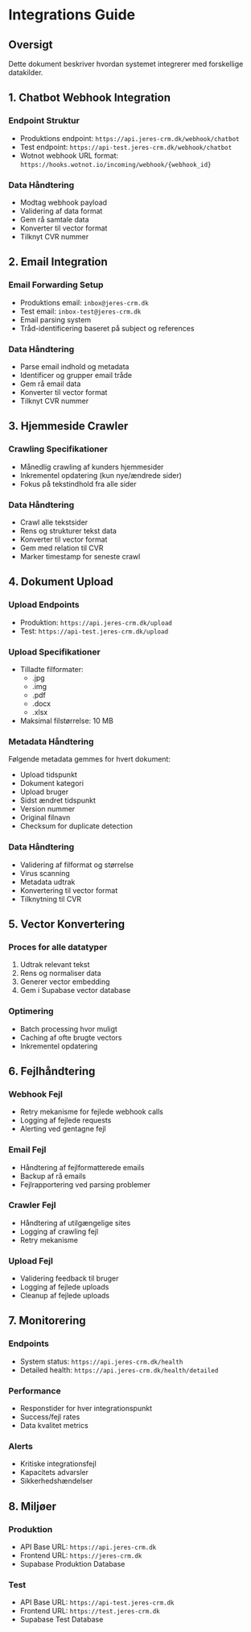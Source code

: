 # Integrations Guide

## Oversigt
Dette dokument beskriver hvordan systemet integrerer med forskellige datakilder.

## 1. Chatbot Webhook Integration

### Endpoint Struktur
- Produktions endpoint: `https://api.jeres-crm.dk/webhook/chatbot`
- Test endpoint: `https://api-test.jeres-crm.dk/webhook/chatbot`
- Wotnot webhook URL format: `https://hooks.wotnot.io/incoming/webhook/{webhook_id}`

### Data Håndtering
- Modtag webhook payload
- Validering af data format
- Gem rå samtale data
- Konverter til vector format
- Tilknyt CVR nummer

## 2. Email Integration

### Email Forwarding Setup
- Produktions email: `inbox@jeres-crm.dk`
- Test email: `inbox-test@jeres-crm.dk`
- Email parsing system
- Tråd-identificering baseret på subject og references

### Data Håndtering
- Parse email indhold og metadata
- Identificer og grupper email tråde
- Gem rå email data
- Konverter til vector format
- Tilknyt CVR nummer

## 3. Hjemmeside Crawler

### Crawling Specifikationer
- Månedlig crawling af kunders hjemmesider
- Inkrementel opdatering (kun nye/ændrede sider)
- Fokus på tekstindhold fra alle sider

### Data Håndtering
- Crawl alle tekstsider
- Rens og strukturer tekst data
- Konverter til vector format
- Gem med relation til CVR
- Marker timestamp for seneste crawl

## 4. Dokument Upload

### Upload Endpoints
- Produktion: `https://api.jeres-crm.dk/upload`
- Test: `https://api-test.jeres-crm.dk/upload`

### Upload Specifikationer
- Tilladte filformater:
  - .jpg
  - .img
  - .pdf
  - .docx
  - .xlsx
- Maksimal filstørrelse: 10 MB

### Metadata Håndtering
Følgende metadata gemmes for hvert dokument:
- Upload tidspunkt
- Dokument kategori
- Upload bruger
- Sidst ændret tidspunkt
- Version nummer
- Original filnavn
- Checksum for duplicate detection

### Data Håndtering
- Validering af filformat og størrelse
- Virus scanning
- Metadata udtrak
- Konvertering til vector format
- Tilknytning til CVR

## 5. Vector Konvertering

### Proces for alle datatyper
1. Udtrak relevant tekst
2. Rens og normaliser data
3. Generer vector embedding
4. Gem i Supabase vector database

### Optimering
- Batch processing hvor muligt
- Caching af ofte brugte vectors
- Inkrementel opdatering

## 6. Fejlhåndtering

### Webhook Fejl
- Retry mekanisme for fejlede webhook calls
- Logging af fejlede requests
- Alerting ved gentagne fejl

### Email Fejl
- Håndtering af fejlformatterede emails
- Backup af rå emails
- Fejlrapportering ved parsing problemer

### Crawler Fejl
- Håndtering af utilgængelige sites
- Logging af crawling fejl
- Retry mekanisme

### Upload Fejl
- Validering feedback til bruger
- Logging af fejlede uploads
- Cleanup af fejlede uploads

## 7. Monitorering

### Endpoints
- System status: `https://api.jeres-crm.dk/health`
- Detailed health: `https://api.jeres-crm.dk/health/detailed`

### Performance
- Responstider for hver integrationspunkt
- Success/fejl rates
- Data kvalitet metrics

### Alerts
- Kritiske integrationsfejl
- Kapacitets advarsler
- Sikkerhedshændelser

## 8. Miljøer

### Produktion
- API Base URL: `https://api.jeres-crm.dk`
- Frontend URL: `https://jeres-crm.dk`
- Supabase Produktion Database

### Test
- API Base URL: `https://api-test.jeres-crm.dk`
- Frontend URL: `https://test.jeres-crm.dk`
- Supabase Test Database